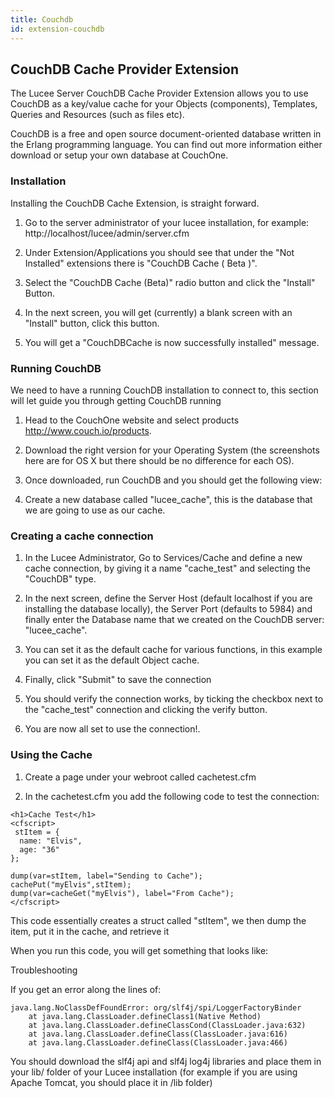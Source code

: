 ```yaml
---
title: Couchdb
id: extension-couchdb
---
```


## CouchDB Cache Provider Extension ##

The Lucee Server CouchDB Cache Provider Extension allows you to use CouchDB as a key/value cache for your Objects (components), Templates, Queries and Resources (such as files etc).

CouchDB is a free and open source document-oriented database written in the Erlang programming language. You can find out more information either download or setup your own database at CouchOne.

### Installation ###

Installing the CouchDB Cache Extension, is straight forward.

1. Go to the server administrator of your lucee installation, for example: http://localhost/lucee/admin/server.cfm

1. Under Extension/Applications you should see that under the "Not Installed" extensions there is "CouchDB Cache ( Beta )".

1. Select the "CouchDB Cache (Beta)" radio button and click the "Install" Button.

1. In the next screen, you will get (currently) a blank screen with an "Install" button, click this button.

1. You will get a "CouchDBCache is now successfully installed" message.

### Running CouchDB ###

We need to have a running CouchDB installation to connect to, this section will let guide you through getting CouchDB running

1. Head to the CouchOne website and select products http://www.couch.io/products.

1. Download the right version for your Operating System (the screenshots here are for OS X but there should be no difference for each OS).

1. Once downloaded, run CouchDB and you should get the following view:

1. Create a new database called "lucee_cache", this is the database that we are going to use as our cache.

### Creating a cache connection ###

1. In the Lucee Administrator, Go to Services/Cache and define a new cache connection, by giving it a name "cache_test" and selecting the "CouchDB" type.

1. In the next screen, define the Server Host (default localhost if you are installing the database locally), the Server Port (defaults to 5984) and finally enter the Database name that we created on the CouchDB server: "lucee_cache".

1. You can set it as the default cache for various functions, in this example you can set it as the default Object cache.

1. Finally, click "Submit" to save the connection

1. You should verify the connection works, by ticking the checkbox next to the "cache_test" connection and clicking the verify button.

1. You are now all set to use the connection!.

### Using the Cache ###

1. Create a page under your webroot called cachetest.cfm

1. In the cachetest.cfm you add the following code to test the connection:

```lucee
<h1>Cache Test</h1>
<cfscript>
 stItem = {
  name: "Elvis",
  age: "36"
};

dump(var=stItem, label="Sending to Cache");
cachePut("myElvis",stItem);
dump(var=cacheGet("myElvis"), label="From Cache");
</cfscript>
```

This code essentially creates a struct called "stItem", we then dump the item, put it in the cache, and retrieve it

When you run this code, you will get something that looks like:

Troubleshooting

If you get an error along the lines of:

```lucee
java.lang.NoClassDefFoundError: org/slf4j/spi/LoggerFactoryBinder
	at java.lang.ClassLoader.defineClass1(Native Method)
	at java.lang.ClassLoader.defineClassCond(ClassLoader.java:632)
	at java.lang.ClassLoader.defineClass(ClassLoader.java:616)
	at java.lang.ClassLoader.defineClass(ClassLoader.java:466)
```

You should download the slf4j api and slf4j log4j libraries and place them in your lib/ folder of your Lucee installation (for example if you are using Apache Tomcat, you should place it in <tomcat></tomcat>/lib folder)
